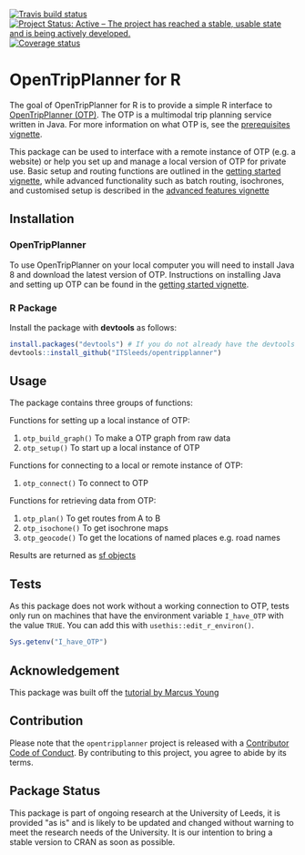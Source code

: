 
<!-- README.md is generated from README.Rmd. Please edit that file -->
[![Travis build status](https://travis-ci.org/ITSLeeds/opentripplanner.svg?branch=master)](https://travis-ci.org/ITSLeeds/opentripplanner) [![Project Status: Active – The project has reached a stable, usable state and is being actively developed.](https://www.repostatus.org/badges/latest/active.svg)](https://www.repostatus.org/#active) [![Coverage status](https://codecov.io/gh/ITSLeeds/opentripplanner/branch/master/graph/badge.svg)](https://codecov.io/github/ITSLeeds/opentripplanner?branch=master)

OpenTripPlanner for R
=====================

The goal of OpenTripPlanner for R is to provide a simple R interface to [OpenTripPlanner (OTP)](https://www.opentripplanner.org/). The OTP is a multimodal trip planning service written in Java. For more information on what OTP is, see the [prerequisites vignette](https://itsleeds.github.io/opentripplanner/articles/prerequisites.html).

This package can be used to interface with a remote instance of OTP (e.g. a website) or help you set up and manage a local version of OTP for private use. Basic setup and routing functions are outlined in the [getting started vignette](https://itsleeds.github.io/opentripplanner/articles/opentripplanner.html), while advanced functionality such as batch routing, isochrones, and customised setup is described in the [advanced features vignette](https://itsleeds.github.io/opentripplanner/articles/advanced_features.html)

Installation
------------

### OpenTripPlanner

To use OpenTripPlanner on your local computer you will need to install Java 8 and download the latest version of OTP. Instructions on installing Java and setting up OTP can be found in the [getting started vignette](https://itsleeds.github.io/opentripplanner/articles/opentripplanner.html).

### R Package

Install the package with **devtools** as follows:

``` r
install.packages("devtools") # If you do not already have the devtools package
devtools::install_github("ITSleeds/opentripplanner")
```

Usage
-----

The package contains three groups of functions:

Functions for setting up a local instance of OTP:

1.  `otp_build_graph()` To make a OTP graph from raw data
2.  `otp_setup()` To start up a local instance of OTP

Functions for connecting to a local or remote instance of OTP:

1.  `otp_connect()` To connect to OTP

Functions for retrieving data from OTP:

1.  `otp_plan()` To get routes from A to B
2.  `otp_isochone()` To get isochrone maps
3.  `otp_geocode()` To get the locations of named places e.g. road names

Results are returned as [sf objects](https://cran.r-project.org/web/packages/sf/index.html)

Tests
-----

As this package does not work without a working connection to OTP, tests only run on machines that have the environment variable `I_have_OTP` with the value `TRUE`. You can add this with `usethis::edit_r_environ()`.

``` r
Sys.getenv("I_have_OTP")
```

Acknowledgement
---------------

This package was built off the [tutorial by Marcus Young](https://github.com/marcusyoung/otp-tutorial)

Contribution
------------

Please note that the `opentripplanner` project is released with a [Contributor Code of Conduct](CODE_OF_CONDUCT.md). By contributing to this project, you agree to abide by its terms.

Package Status
--------------

This package is part of ongoing research at the University of Leeds, it is provided "as is" and is likely to be updated and changed without warning to meet the research needs of the University. It is our intention to bring a stable version to CRAN as soon as possible.

